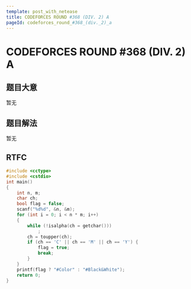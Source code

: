 ```yaml
---
template: post_with_netease
title: CODEFORCES ROUND #368 (DIV. 2) A
pageId: codeforces_round_#368_(div._2)_a
---
```


# CODEFORCES ROUND #368 (DIV. 2) A

## 题目大意
暂无

## 题目解法
暂无

## RTFC

```cpp
#include <cctype>
#include <cstdio>
int main()
{
    int n, m;
    char ch;
    bool flag = false;
    scanf("%d%d", &n, &m);
    for (int i = 0; i < n * m; i++)
    {
        while (!isalpha(ch = getchar()))
            ;
        ch = toupper(ch);
        if (ch == 'C' || ch == 'M' || ch == 'Y') {
            flag = true;
            break;
        }
    }
    printf(flag ? "#Color" : "#Black&White");
    return 0;
}
```
